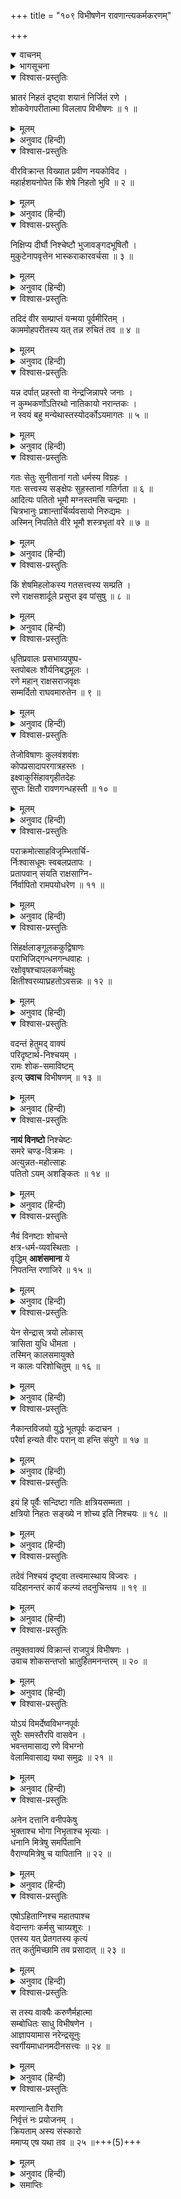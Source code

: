 +++
title = "१०९ विभीषणेन रावणान्त्यकर्मकरणम्"

+++
<details open><summary>वाचनम्</summary>
<div caption="श्रीराम-हरिसीताराममूर्ति-घनपाठिभ्यां वचनम्" class="audioEmbed" src="https://archive.org/download/Ramayana-recitation-Sriram-harisItArAmamUrti-Ghanapaati-v2/Kanda_6/Kanda_6_YK-109-Rama_directs_Vibhishana_to_perform_the_obsequies_to_Ravana_0.mp3"></div>
</details>

<details><summary>भागसूचना</summary>

109. विभीषणका विलाप और श्रीरामका उन्हें समझाकर रावणके अन्त्येष्टि-संस्कारके लिये आदेश देना
</details>

<details open><summary>विश्वास-प्रस्तुतिः</summary>

भ्रातरं निहतं दृष्ट्वा शयानं निर्जितं रणे ।  
शोकवेगपरीतात्मा विललाप विभीषणः ॥ १ ॥
</details>

<details><summary>मूलम्</summary>

भ्रातरं निहतं दृष्ट्वा शयानं निर्जितं रणे ।  
शोकवेगपरीतात्मा विललाप विभीषणः ॥ १ ॥
</details>

<details><summary>अनुवाद (हिन्दी)</summary>

पराजित हुए भाईको मरकर रणभूमिमें पड़ा देख विभीषणका हृदय शोकके वेगसे व्याकुल हो गया और वे विलाप करने लगे— ॥ १ ॥
</details>

<details open><summary>विश्वास-प्रस्तुतिः</summary>

वीरविक्रान्त विख्यात प्रवीण नयकोविद ।  
महार्हशयनोपेत किं शेषे निहतो भुवि ॥ २ ॥
</details>

<details><summary>मूलम्</summary>

वीरविक्रान्त विख्यात प्रवीण नयकोविद ।  
महार्हशयनोपेत किं शेषे निहतो भुवि ॥ २ ॥
</details>

<details><summary>अनुवाद (हिन्दी)</summary>

‘हा विख्यात पराक्रमी वीर भाई दशानन! हा कार्यकुशल नीतिज्ञ! तुम तो सदा बहुमूल्य बिछौनोंपर सोया करते थे, आज इस तरह मारे जाकर भूमिपर क्यों पड़े हो? ॥
</details>

<details open><summary>विश्वास-प्रस्तुतिः</summary>

निक्षिप्य दीर्घौ निश्चेष्टौ भुजावङ्गदभूषितौ ।  
मुकुटेनापवृत्तेन भास्कराकारवर्चसा ॥ ३ ॥
</details>

<details><summary>मूलम्</summary>

निक्षिप्य दीर्घौ निश्चेष्टौ भुजावङ्गदभूषितौ ।  
मुकुटेनापवृत्तेन भास्कराकारवर्चसा ॥ ३ ॥
</details>

<details><summary>अनुवाद (हिन्दी)</summary>

‘हे वीर! तुम्हारी ये बाजूबंदसे विभूषित दोनों विशाल भुजाएँ निश्चेष्ट हो गयी हैं । तुम इन्हें फैलाकर क्यों पड़े हुए हो? तुम्हारे माथेका मुकुट जो सूर्यके समान तेजस्वी है, यहाँ फेंका पड़ा है ॥ ३ ॥
</details>

<details open><summary>विश्वास-प्रस्तुतिः</summary>

तदिदं वीर सम्प्राप्तं यन्मया पूर्वमीरितम् ।  
काममोहपरीतस्य यत् तन्न रुचितं तव ॥ ४ ॥
</details>

<details><summary>मूलम्</summary>

तदिदं वीर सम्प्राप्तं यन्मया पूर्वमीरितम् ।  
काममोहपरीतस्य यत् तन्न रुचितं तव ॥ ४ ॥
</details>

<details><summary>अनुवाद (हिन्दी)</summary>

‘वीरवर! आज तुम्हारे ऊपर वही संकट आकर पड़ा है, जिसके लिये मैंने तुम्हें पहलेसे ही आगाह कर दिया था; किंतु उस समय काम और मोहके वशीभूत होनेके कारण तुम्हें मेरी बातें नहीं रुची थीं ॥ ४ ॥
</details>

<details open><summary>विश्वास-प्रस्तुतिः</summary>

यन्न दर्पात् प्रहस्तो वा नेन्द्रजिन्नापरे जनाः ।  
न कुम्भकर्णोऽतिरथो नातिकायो नरान्तकः ।  
न स्वयं बहु मन्येथास्तस्योदर्कोऽयमागतः ॥ ५ ॥
</details>

<details><summary>मूलम्</summary>

यन्न दर्पात् प्रहस्तो वा नेन्द्रजिन्नापरे जनाः ।  
न कुम्भकर्णोऽतिरथो नातिकायो नरान्तकः ।  
न स्वयं बहु मन्येथास्तस्योदर्कोऽयमागतः ॥ ५ ॥
</details>

<details><summary>अनुवाद (हिन्दी)</summary>

‘अहङ्कारके कारण न तो प्रहस्तने, न इन्द्रजित् ने, न दूसरे लोगोंने, न अतिरथी कुम्भकर्णने, न अतिकायने, न नरान्तकने और न स्वयं तुमने ही मेरी बातोंको अधिक महत्त्व दिया था, उसीका फल यह सामने आया है ॥
</details>

<details open><summary>विश्वास-प्रस्तुतिः</summary>

गतः सेतुः सुनीतानां गतो धर्मस्य विग्रहः ।  
गतः सत्त्वस्य सङ्क्षेपः सुहस्तानां गतिर्गता ॥ ६ ॥  
आदित्यः पतितो भूमौ मग्नस्तमसि चन्द्रमाः ।  
चित्रभानुः प्रशान्तार्चिर्व्यवसायो निरुद्यमः ।  
अस्मिन् निपतिते वीरे भूमौ शस्त्रभृतां वरे ॥ ७ ॥
</details>

<details><summary>मूलम्</summary>

गतः सेतुः सुनीतानां गतो धर्मस्य विग्रहः ।  
गतः सत्त्वस्य सङ्क्षेपः सुहस्तानां गतिर्गता ॥ ६ ॥  
आदित्यः पतितो भूमौ मग्नस्तमसि चन्द्रमाः ।  
चित्रभानुः प्रशान्तार्चिर्व्यवसायो निरुद्यमः ।  
अस्मिन् निपतिते वीरे भूमौ शस्त्रभृतां वरे ॥ ७ ॥
</details>

<details><summary>अनुवाद (हिन्दी)</summary>

‘आज शस्त्रधारियोंमें श्रेष्ठ इस वीर रावणके धराशायी होनेसे सुन्दर नीतिपर चलनेवाले लोगोंकी मर्यादा टूट गयी’ धर्मका मूर्तिमान् विग्रह चला गया, सत्त्व (बल)-के संग्रहका स्थान नष्ट हो गया, सुन्दर हाथ चलानेवाले वीरोंका सहारा चला गया, सूर्य पृथ्वीपर गिर पड़ा, चन्द्रमा अँधेरेमें डूब गया, प्रज्वलित आग बुझ गयी और सारा उत्साह निरर्थक हो गया ॥ ६-७ ॥
</details>

<details open><summary>विश्वास-प्रस्तुतिः</summary>

किं शेषमिहलोकस्य गतसत्त्वस्य सम्प्रति ।  
रणे राक्षसशार्दूले प्रसुप्त इव पांसुषु ॥ ८ ॥
</details>

<details><summary>मूलम्</summary>

किं शेषमिहलोकस्य गतसत्त्वस्य सम्प्रति ।  
रणे राक्षसशार्दूले प्रसुप्त इव पांसुषु ॥ ८ ॥
</details>

<details><summary>अनुवाद (हिन्दी)</summary>

‘रणभूमिकी धूलमें राक्षसशिरोमणि रावणके सो जानेसे इस लोकका आधार और बल समाप्त हो गया । अब यहाँ क्या शेष रह गया? ॥ ८ ॥
</details>

<details open><summary>विश्वास-प्रस्तुतिः</summary>

धृतिप्रवालः प्रसभाग्र्यपुष्प-  
स्तपोबलः शौर्यनिबद्धमूलः ।  
रणे महान् राक्षसराजवृक्षः  
सम्मर्दितो राघवमारुतेन ॥ ९ ॥
</details>

<details><summary>मूलम्</summary>

धृतिप्रवालः प्रसभाग्र्यपुष्प-  
स्तपोबलः शौर्यनिबद्धमूलः ।  
रणे महान् राक्षसराजवृक्षः  
सम्मर्दितो राघवमारुतेन ॥ ९ ॥
</details>

<details><summary>अनुवाद (हिन्दी)</summary>

‘हाय! धैर्य ही जिसके पत्ते थे, हठ ही सुन्दर फूल था, तपस्या ही बल और शौर्य ही मूल था, उस राक्षसराज रावणरूपी महान् वृक्षको आज रणभूमिमें श्रीराघवेन्द्ररूपी प्रचण्ड वायुने रौंद डाला! ॥ ९ ॥
</details>

<details open><summary>विश्वास-प्रस्तुतिः</summary>

तेजोविषाणः कुलवंशवंशः  
कोपप्रसादापरगात्रहस्तः ।  
इक्ष्वाकुसिंहावगृहीतदेहः  
सुप्तः क्षितौ रावणगन्धहस्ती ॥ १० ॥
</details>

<details><summary>मूलम्</summary>

तेजोविषाणः कुलवंशवंशः  
कोपप्रसादापरगात्रहस्तः ।  
इक्ष्वाकुसिंहावगृहीतदेहः  
सुप्तः क्षितौ रावणगन्धहस्ती ॥ १० ॥
</details>

<details><summary>अनुवाद (हिन्दी)</summary>

‘तेज ही जिसके दाँत थे, वंशपरम्परा ही पृष्ठभाग थी, क्रोध ही नीचेके (पैर आदि) अङ्ग थे और प्रसाद ही शुण्ड-दण्ड था, वह रावणरूपी गन्धहस्ती आज इक्ष्वाकुवंशी श्रीरामरूपी सिंहके द्वारा शरीरके विदीर्ण कर दिये जानेसे सदाके लिये पृथ्वीपर सो गया है! ॥
</details>

<details open><summary>विश्वास-प्रस्तुतिः</summary>

पराक्रमोत्साहविजृम्भितार्चि-  
र्निःश्वासधूमः स्वबलप्रतापः ।  
प्रतापवान् संयति राक्षसाग्नि-  
र्निर्वापितो रामपयोधरेण ॥ ११ ॥
</details>

<details><summary>मूलम्</summary>

पराक्रमोत्साहविजृम्भितार्चि-  
र्निःश्वासधूमः स्वबलप्रतापः ।  
प्रतापवान् संयति राक्षसाग्नि-  
र्निर्वापितो रामपयोधरेण ॥ ११ ॥
</details>

<details><summary>अनुवाद (हिन्दी)</summary>

‘पराक्रम और उत्साह जिसकी बढ़ती हुई ज्वालाओंके समान थे, निःश्वास ही धूम था और अपना बल ही प्रताप था, उस राक्षस रावणरूपी प्रतापी अग्निको इस समय युद्धस्थलमें श्रीरामरूपी मेघने बुझा दिया! ॥ ११ ॥
</details>

<details open><summary>विश्वास-प्रस्तुतिः</summary>

सिंहर्क्षलाङ्गूलककुद्विषाणः  
पराभिजिद‍्गन्धनगन्धवाहः ।  
रक्षोवृषश्चापलकर्णचक्षुः  
क्षितीश्वरव्याघ्रहतोऽवसन्नः ॥ १२ ॥
</details>

<details><summary>मूलम्</summary>

सिंहर्क्षलाङ्गूलककुद्विषाणः  
पराभिजिद‍्गन्धनगन्धवाहः ।  
रक्षोवृषश्चापलकर्णचक्षुः  
क्षितीश्वरव्याघ्रहतोऽवसन्नः ॥ १२ ॥
</details>

<details><summary>अनुवाद (हिन्दी)</summary>

‘राक्षस सैनिक जिसकी पूँछ, ककुद् और सींग थे, जो शत्रुओंपर विजय पानेवाला था तथा पराक्रम और उत्साह आदि प्रकट करनेमें जो वायुके समान था, चपलतारूपी आँख तथा कानसे युक्त वह राक्षसराज रावणरूपी साँड़ महाराज श्रीरामरूपी व्याघ्रद्वारा मारा जाकर नष्ट हो गया!’ ॥ १२ ॥
</details>

<details open><summary>विश्वास-प्रस्तुतिः</summary>

वदन्तं हेतुमद् वाक्यं  
परिदृष्टार्थ-निश्चयम् ।  
रामः शोक-समाविष्टम्  
इत्य् **उवाच** विभीषणम् ॥ १३ ॥
</details>

<details><summary>मूलम्</summary>

वदन्तं हेतुमद्वाक्यं परिदृष्टार्थनिश्चयम् ।  
रामः शोकसमाविष्टमित्युवाच विभीषणम् ॥ १३ ॥
</details>

<details><summary>अनुवाद (हिन्दी)</summary>

जिससे अर्थनिश्चय प्रकट हो रहा था, ऐसी युक्तिसंगत बात कहते हुए शोकमग्न विभीषणसे उस समय भगवान् श्रीरामने कहा— ॥ १३ ॥
</details>

<details open><summary>विश्वास-प्रस्तुतिः</summary>

**नायं विनष्टो** निश्चेष्टः  
समरे चण्ड-विक्रमः ।  
अत्युन्नत-महोत्साहः  
पतितो ऽयम् अशङ्कितः ॥ १४ ॥
</details>

<details><summary>मूलम्</summary>

नायं विनष्टो निश्चेष्टः समरे चण्डविक्रमः ।  
अत्युन्नतमहोत्साहः पतितोऽयमशङ्कितः ॥ १४ ॥
</details>

<details><summary>अनुवाद (हिन्दी)</summary>

‘विभीषण! यह रावण समराङ्गणमें असमर्थ होकर नहीं मारा गया है । इसने प्रचण्ड पराक्रम प्रकट किया है, इसका उत्साह बहुत बढ़ा हुआ था । इसे मृत्युसे कोई भय नहीं था । यह दैवात् रणभूमिमें धराशायी हुआ है ॥ १४ ॥
</details>

<details open><summary>विश्वास-प्रस्तुतिः</summary>

नैवं विनष्टाः शोचन्ते  
क्षत्र-धर्म-व्यवस्थिताः ।  
वृद्धिम् **आशंसमाना** ये  
निपतन्ति रणाजिरे ॥ १५ ॥
</details>

<details><summary>मूलम्</summary>

नैवं विनष्टाः शोचन्ते क्षत्रधर्मव्यवस्थिताः ।  
वृद्धिमाशंसमाना ये निपतन्ति रणाजिरे ॥ १५ ॥
</details>

<details><summary>अनुवाद (हिन्दी)</summary>

‘जो लोग अपने अभ्युदयकी इच्छासे क्षत्रियधर्ममें स्थित हो समराङ्गणमें मारे जाते हैं, इस तरह नष्ट होनेवाले लोगोंके विषयमें शोक नहीं करना चाहिये ॥
</details>

<details open><summary>विश्वास-प्रस्तुतिः</summary>

येन सेन्द्रास् त्रयो लोकास्  
त्रासिता युधि धीमता ।  
तस्मिन् कालसमायुक्ते  
न कालः परिशोचितुम् ॥ १६ ॥
</details>

<details><summary>मूलम्</summary>

येन सेन्द्रास्त्रयो लोकास्त्रासिता युधि धीमता ।  
तस्मिन् कालसमायुक्ते न कालः परिशोचितुम् ॥ १६ ॥
</details>

<details><summary>अनुवाद (हिन्दी)</summary>

‘जिस बुद्धिमान् वीरने इन्द्रसहित तीनों लोकोंको युद्धमें भयभीत कर रखा था, वही यदि इस समय कालके अधीन हो गया तो उसके लिये शोक करनेका अवसर नहीं है ॥ १६ ॥
</details>

<details open><summary>विश्वास-प्रस्तुतिः</summary>

नैकान्तविजयो युद्धे भूतपूर्वः कदाचन ।  
परैर्वा हन्यते वीरः परान् वा हन्ति संयुगे ॥ १७ ॥
</details>

<details><summary>मूलम्</summary>

नैकान्तविजयो युद्धे भूतपूर्वः कदाचन ।  
परैर्वा हन्यते वीरः परान् वा हन्ति संयुगे ॥ १७ ॥
</details>

<details><summary>अनुवाद (हिन्दी)</summary>

‘युद्धमें किसीको सदा विजय-ही-विजय मिले, ऐसा पहले भी कभी नहीं हुआ है । वीर पुरुष संग्राममें या तो शत्रुओंद्वारा मारा जाता है या स्वयं ही शत्रुओंको मार गिराता है ॥ १७ ॥
</details>

<details open><summary>विश्वास-प्रस्तुतिः</summary>

इयं हि पूर्वैः सन्दिष्टा गतिः क्षत्रियसम्मता ।  
क्षत्रियो निहतः सङ्ख्ये न शोच्य इति निश्चयः ॥ १८ ॥
</details>

<details><summary>मूलम्</summary>

इयं हि पूर्वैः सन्दिष्टा गतिः क्षत्रियसम्मता ।  
क्षत्रियो निहतः सङ्ख्ये न शोच्य इति निश्चयः ॥ १८ ॥
</details>

<details><summary>अनुवाद (हिन्दी)</summary>

‘आज रावणको जो गति प्राप्त हुई है, यह पूर्वकालके महापुरुषोंद्वारा बतायी गयी उत्तम गति है । क्षात्र-वृत्तिका आश्रय लेनेवाले वीरोंके लिये तो यह बड़े आदरकी वस्तु है । क्षत्रिय-वृत्तिसे रहनेवाला वीर पुरुष यदि युद्धमें मारा गया हो तो वह शोकके योग्य नहीं है; यही शास्त्रका सिद्धान्त है ॥ १८ ॥
</details>

<details open><summary>विश्वास-प्रस्तुतिः</summary>

तदेवं निश्चयं दृष्ट्वा तत्त्वमास्थाय विज्वरः ।  
यदिहानन्तरं कार्यं कल्प्यं तदनुचिन्तय ॥ १९ ॥
</details>

<details><summary>मूलम्</summary>

तदेवं निश्चयं दृष्ट्वा तत्त्वमास्थाय विज्वरः ।  
यदिहानन्तरं कार्यं कल्प्यं तदनुचिन्तय ॥ १९ ॥
</details>

<details><summary>अनुवाद (हिन्दी)</summary>

‘शास्त्रके इस निश्चयपर विचार करके सात्त्विक बुद्धिका आश्रय ले तुम निश्चिन्त हो जाओ और अब आगे जो कुछ (प्रेत-संस्कार आदि) कार्य करना हो, उसके सम्बन्धमें विचार करो’ ॥ १९ ॥
</details>

<details open><summary>विश्वास-प्रस्तुतिः</summary>

तमुक्तवाक्यं विक्रान्तं राजपुत्रं विभीषणः ।  
उवाच शोकसन्तप्तो भ्रातुर्हितमनन्तरम् ॥ २० ॥
</details>

<details><summary>मूलम्</summary>

तमुक्तवाक्यं विक्रान्तं राजपुत्रं विभीषणः ।  
उवाच शोकसन्तप्तो भ्रातुर्हितमनन्तरम् ॥ २० ॥
</details>

<details><summary>अनुवाद (हिन्दी)</summary>

परम पराक्रमी राजकुमार श्रीरामके ऐसा कहनेपर शोकसंतप्त हुए विभीषणने उनसे अपने भाईके लिये हितकर बात कही— ॥ २० ॥
</details>

<details open><summary>विश्वास-प्रस्तुतिः</summary>

योऽयं विमर्देष्वविभग्नपूर्वः  
सुरैः समस्तैरपि वासवेन ।  
भवन्तमासाद्य रणे विभग्नो  
वेलामिवासाद्य यथा समुद्रः ॥ २१ ॥
</details>

<details><summary>मूलम्</summary>

योऽयं विमर्देष्वविभग्नपूर्वः  
सुरैः समस्तैरपि वासवेन ।  
भवन्तमासाद्य रणे विभग्नो  
वेलामिवासाद्य यथा समुद्रः ॥ २१ ॥
</details>

<details><summary>अनुवाद (हिन्दी)</summary>

‘भगवन्! पूर्वकालमें युद्धके अवसरोंपर समस्त देवताओं तथा इन्द्रने भी जिसे कभी पीछे नहीं हटाया था, वही रावण आज रणभूमिमें आपसे टक्कर लेकर उसी तरह शान्त हो गया, जैसे समुद्र अपनी तट-भूमितक जाकर शान्त हो जाता है ॥ २१ ॥
</details>

<details open><summary>विश्वास-प्रस्तुतिः</summary>

अनेन दत्तानि वनीपकेषु  
भुक्ताश्च भोगा निभृताश्च भृत्याः ।  
धनानि मित्रेषु समर्पितानि  
वैराण्यमित्रेषु च यापितानि ॥ २२ ॥
</details>

<details><summary>मूलम्</summary>

अनेन दत्तानि वनीपकेषु  
भुक्ताश्च भोगा निभृताश्च भृत्याः ।  
धनानि मित्रेषु समर्पितानि  
वैराण्यमित्रेषु च यापितानि ॥ २२ ॥
</details>

<details><summary>अनुवाद (हिन्दी)</summary>

‘इसने याचकोंको दान दिये, भोग भोगे और भृत्योंका भरण-पोषण किया है । मित्रोंको धन अर्पित किये और शत्रुओंसे वैरका बदला लिया ॥ २२ ॥
</details>

<details open><summary>विश्वास-प्रस्तुतिः</summary>

एषोऽहिताग्निश्च महातपाश्च  
वेदान्तगः कर्मसु चाग्र्यशूरः ।  
एतस्य यत् प्रेतगतस्य कृत्यं  
तत् कर्तुमिच्छामि तव प्रसादात् ॥ २३ ॥
</details>

<details><summary>मूलम्</summary>

एषोऽहिताग्निश्च महातपाश्च  
वेदान्तगः कर्मसु चाग्र्यशूरः ।  
एतस्य यत् प्रेतगतस्य कृत्यं  
तत् कर्तुमिच्छामि तव प्रसादात् ॥ २३ ॥
</details>

<details><summary>अनुवाद (हिन्दी)</summary>

‘यह रावण अग्निहोत्री, महातपस्वी, वेदान्तवेत्ता तथा यज्ञ-यागादि कर्मोंमें श्रेष्ठ शूर—परम कर्मठ रहा है । अब यह प्रेतभावको प्राप्त हुआ है, अतः अब मैं ही आपकी कृपासे इसका प्रेत-कृत्य करना चाहता हूँ’ ॥
</details>

<details open><summary>विश्वास-प्रस्तुतिः</summary>

स तस्य वाक्यैः करुणैर्महात्मा  
सम्बोधितः साधु विभीषणेन ।  
आज्ञापयामास नरेन्द्रसूनुः  
स्वर्गीयमाधानमदीनसत्त्वः ॥ २४ ॥
</details>

<details><summary>मूलम्</summary>

स तस्य वाक्यैः करुणैर्महात्मा  
सम्बोधितः साधु विभीषणेन ।  
आज्ञापयामास नरेन्द्रसूनुः  
स्वर्गीयमाधानमदीनसत्त्वः ॥ २४ ॥
</details>

<details><summary>अनुवाद (हिन्दी)</summary>

विभीषणके करुणाजनक वचनोंद्वारा अच्छी तरह समझाये जानेपर उदारचेता राजकुमार महात्मा श्रीरामने उन्हें रावणके लिये स्वर्गादि उत्तम लोकोंकी प्राप्ति करानेवाला अन्त्येष्टि-कर्म करनेकी आज्ञा दी ॥ २४ ॥
</details>

<details open><summary>विश्वास-प्रस्तुतिः</summary>

मरणान्तानि वैराणि  
निर्वृत्तं नः प्रयोजनम् ।  
क्रियताम् अस्य संस्कारो  
ममाप्य् एष यथा तव ॥ २५ ॥+++(5)+++
</details>

<details><summary>मूलम्</summary>

मरणान्तानि वैराणि निर्वृत्तं नः प्रयोजनम् ।  
क्रियतामस्य संस्कारो ममाप्येष यथा तव ॥ २५ ॥
</details>

<details><summary>अनुवाद (हिन्दी)</summary>

वे बोले—‘विभीषण! वैर जीवन-कालतक ही रहता है । मरनेके बाद उस वैरका अन्त हो जाता है । अब हमारा प्रयोजन सिद्ध हो चुका है, अतः अब तुम इसका संस्कार करो । इस समय यह जैसे तुम्हारे स्नेहका पात्र है, उसी तरह मेरा भी स्नेहभाजन है’ ॥ २५ ॥
</details>

<details><summary>समाप्तिः</summary>

इत्यार्षे श्रीमद्रामायणे वाल्मीकीये आदिकाव्ये युद्धकाण्डे नवाधिकशततमः सर्ग ॥ १०९ ॥  
इस प्रकार श्रीवाल्मीकिनिर्मित आर्षरामायण आदिकाव्यके युद्धकाण्डमें एक सौ नवाँ सर्ग पूरा हुआ ॥ १०९ ॥
</details>

